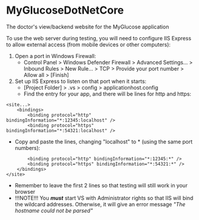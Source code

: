 # MyGlucoseDotNetCore
The doctor's view/backend website for the MyGlucose application

To use the web server during testing, you will need to configure IIS Express to allow external access (from mobile devices or other computers):
1. Open a port in Windows Firewall:
   - Control Panel > Windows Defender Firewall > Advanced Settings… > Inbound Rules > New Rule… > TCP > Provide your port number > Allow all > [Finish]
2. Set up IIS Express to listen on that port when it starts:
   - [Project Folder] > .vs > config > applicationhost.config
   - Find the entry for your app, and there will be lines for http and https:
```
<site...>
	<bindings>
		<binding protocol="http" bindingInformation="*:12345:localhost" />
		<binding protocol="https" bindingInformation="*:54321:localhost" />
```

   - Copy and paste the lines, changing "localhost" to * (using the same port numbers):

```
		<binding protocol="http" bindingInformation="*:12345:*" />
		<binding protocol="https" bindingInformation="*:54321:*" />
	</bindings>
</site>
```
   - Remember to leave the first 2 lines so that testing will still work in your browser
   - !!!NOTE!!! You **_must_** start VS with Administrator rights so that IIS will bind the wildcard addresses. Otherwise, it will give an error message _"The hostname could not be parsed"_
